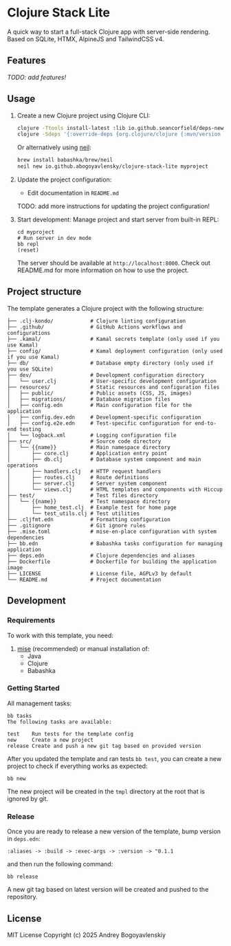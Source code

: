 # Clojure Stack Lite

A quick way to start a full-stack Clojure app with server-side rendering.
Based on SQLite, HTMX, AlpineJS and TailwindCSS v4.

## Features

_TODO: add features!_

## Usage

1. Create a new Clojure project using Clojure CLI:
   ```bash
   clojure -Ttools install-latest :lib io.github.seancorfield/deps-new :as new
   clojure -Sdeps '{:override-deps {org.clojure/clojure {:mvn/version "1.12.0"}}}' -Tnew create :template io.github.abogoyavlensky/clojure-stack-lite :name myproject
   ```

   Or alternatively using [neil](https://github.com/babashka/neil):

   ```bash
   brew install babashka/brew/neil
   neil new io.github.abogoyavlensky/clojure-stack-lite myproject
   ```

2. Update the project configuration:
    - Edit documentation in `README.md`

    TODO: add more instructions for updating the project configuration!

3. Start development:
   Manage project and start server from built-in REPL:
   ```shell
   cd myproject
   # Run server in dev mode
   bb repl 
   (reset)
   ```
   
   The server should be available at `http://localhost:8000`.
   Check out README.md for more information on how to use the project.

## Project structure

The template generates a Clojure project with the following structure:

```
├── .clj-kondo/            # Clojure linting configuration
├── .github/               # GitHub Actions workflows and configurations
├── .kamal/                # Kamal secrets template (only used if you use Kamal)
├── config/                # Kamal deployment configuration (only used if you use Kamal)
├── db/                    # Database empty directory (only used if you use SQLite)
├── dev/                   # Development configuration directory
│   └── user.clj           # User-specific development configuration
├── resources/             # Static resources and configuration files
│   ├── public/            # Public assets (CSS, JS, images)
│   ├── migrations/        # Database migration files
│   ├── config.edn         # Main configuration file for the application
│   ├── config.dev.edn     # Development-specific configuration
│   ├── config.e2e.edn     # Test-specific configuration for end-to-end testing
│   └── logback.xml        # Logging configuration file
├── src/                   # Source code directory
│   └── {{name}}           # Main namespace directory
│       ├── core.clj       # Application entry point
│       ├── db.clj         # Database system component and main operations
│       ├── handlers.clj   # HTTP request handlers
│       ├── routes.clj     # Route definitions
│       ├── server.clj     # Server system component
│       └── views.clj      # HTML templates and components with Hiccup
├── test/                  # Test files directory
│   └── {{name}}           # Test namespace directory
│       ├── home_test.clj  # Example test for home page
│       └── test_utils.clj # Test utilities
├── .cljfmt.edn            # Formatting configuration
├── .gitignore             # Git ignore rules
├── .mise.toml             # mise-en-place configuration with system dependencies
├── bb.edn                 # Babashka tasks configuration for managing application
├── deps.edn               # Clojure dependencies and aliases
├── Dockerfile             # Dockerfile for building the application image
├── LICENSE                # License file, AGPLv3 by default
└── README.md              # Project documentation
```

## Development

### Requirements

To work with this template, you need:

1. [mise](https://mise.jdx.dev/) (recommended) or manual installation of:
    - Java
    - Clojure
    - Babashka

### Getting Started

All management tasks:
```shell
bb tasks
The following tasks are available:

test    Run tests for the template config
new     Create a new project
release Create and push a new git tag based on provided version
```

After you updated the template and ran tests `bb test`, you can create a new project to check if everything works as expected:

```shell
bb new
```
The new project will be created in the `tmpl` directory at the root that is ignored by git.

### Release

Once you are ready to release a new version of the template, bump version in `deps.edn`:

```
:aliases -> :build -> :exec-args -> :version -> "0.1.1
```

and then run the following command:

```shell
bb release 
```

A new git tag based on latest version will be created and pushed to the repository.

## License
MIT License
Copyright (c) 2025 Andrey Bogoyavlenskiy
